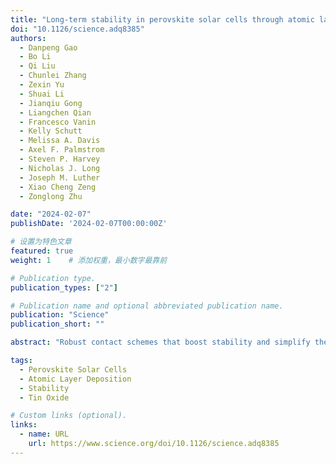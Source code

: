 ```yaml
---
title: "Long-term stability in perovskite solar cells through atomic layer deposition of tin oxide"
doi: "10.1126/science.adq8385"
authors:
  - Danpeng Gao
  - Bo Li
  - Qi Liu
  - Chunlei Zhang
  - Zexin Yu
  - Shuai Li
  - Jianqiu Gong
  - Liangchen Qian
  - Francesco Vanin
  - Kelly Schutt
  - Melissa A. Davis
  - Axel F. Palmstrom
  - Steven P. Harvey
  - Nicholas J. Long
  - Joseph M. Luther
  - Xiao Cheng Zeng
  - Zonglong Zhu

date: "2024-02-07"
publishDate: '2024-02-07T00:00:00Z'

# 设置为特色文章
featured: true
weight: 1    # 添加权重，最小数字最靠前

# Publication type.
publication_types: ["2"]

# Publication name and optional abbreviated publication name.
publication: "Science"
publication_short: ""

abstract: "Robust contact schemes that boost stability and simplify the production process are needed for perovskite solar cells (PSCs). We codeposited perovskite and hole-selective contact while protecting the perovskite to enable deposition of SnOx/Ag without the use of a fullerene. The SnOx, prepared through atomic layer deposition, serves as a durable inorganic electron transport layer. Tailoring the oxygen vacancy defects in the SnOx layer led to power conversion efficiencies (PCEs) of >25%. Our devices exhibit superior stability over conventional p-i-n PSCs, successfully meeting several benchmark stability tests."

tags:
  - Perovskite Solar Cells
  - Atomic Layer Deposition
  - Stability
  - Tin Oxide

# Custom links (optional).
links:
  - name: URL
    url: https://www.science.org/doi/10.1126/science.adq8385
---
```

